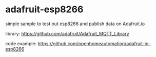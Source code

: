 # adafruit-esp8266
simple sample to test out esp8266 and publish data on Adafruit.io

library:
https://github.com/adafruit/Adafruit_MQTT_Library

code example:
https://github.com/openhomeautomation/adafruit-io-esp8266


